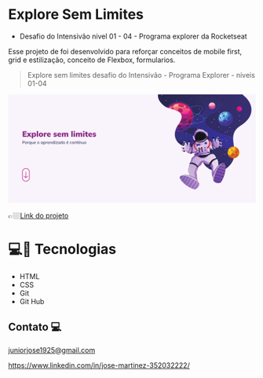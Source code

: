 # Explore Sem Limites

- Desafio do Intensivão nivel 01 - 04 - Programa explorer da Rocketseat

Esse projeto de foi desenvolvido para reforçar conceitos de mobile first, grid e estilização, conceito de Flexbox, formularios.

> Explore sem limites desafio do Intensivão - Programa Explorer - niveis 01-04

![preview](./.github/cover.png)

👉🏼[Link do projeto](https://explore-sem-limites-gamma.vercel.app/)


#  💻🔧 Tecnologias

- HTML
- CSS
- Git
- Git Hub


## Contato 💻

juniorjose1925@gmail.com


https://www.linkedin.com/in/jose-martinez-352032222/
